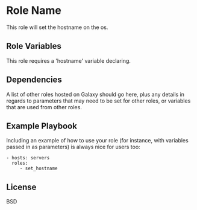 Role Name
=========

This role will set the hostname on the os.

Role Variables
--------------

This role requires a 'hostname' variable declaring.

Dependencies
------------

A list of other roles hosted on Galaxy should go here, plus any details in regards to parameters that may need to be set for other roles, or variables that are used from other roles.

Example Playbook
----------------

Including an example of how to use your role (for instance, with variables passed in as parameters) is always nice for users too:

    - hosts: servers
      roles:
         - set_hostname

License
-------

BSD

